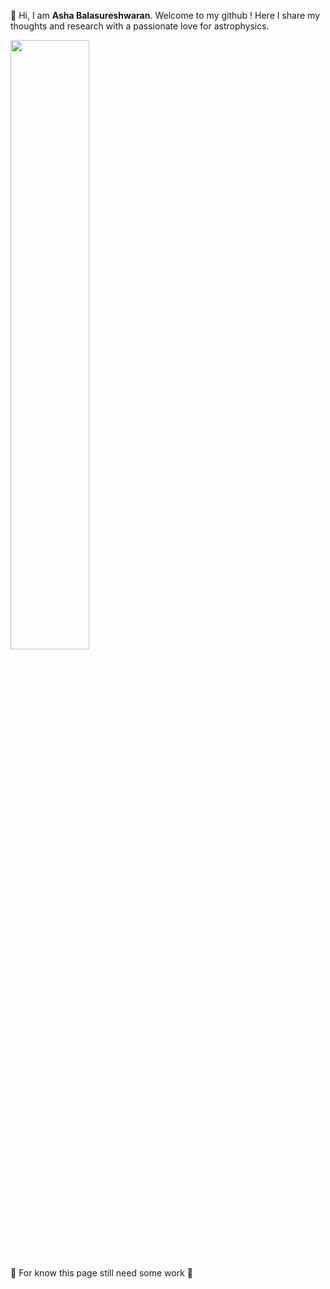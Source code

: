 👋 Hi, I am **Asha Balasureshwaran**. Welcome to my github ! Here I share my thoughts and research with a passionate love for astrophysics. 


<img src="[https://user-images.githubusercontent.com/16319829/81180309-2b51f000-8fee-11ea-8a78-ddfe8c3412a7.png](https://external-content.duckduckgo.com/iu/?u=https%3A%2F%2Fi.pinimg.com%2Foriginals%2Fd4%2F05%2F99%2Fd40599bf548eeed7abef02ca9f749e6c.jpg&f=1&nofb=1&ipt=e76ebea41f91f1ee491d9c8a7e8016535bd951e833acaf8ba4831afd7fa40bc5&ipo=images)" width=50% height=50%>

🚧 For know this page still need some work 🚧

<!---
ashabalasureshwaran/ashabalasureshwaran is a ✨ special ✨ repository because its `README.md` (this file) appears on your GitHub profile.
You can click the Preview link to take a look at your changes.
--->
